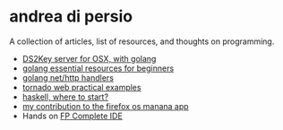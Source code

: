 andrea di persio
==================

A collection of articles, list of resources, and thoughts on programming.

- [DS2Key server for OSX, with golang](/ds2key-srv)
- [golang essential resources for beginners](http://tmp.devcharm.com/pages/go-essential)
- [golang net/http handlers](http://tmp.devcharm.com/pages/golang-net-http-handlers)
- [tornado web practical examples](http://tmp.devcharm.com/pages/tornado-examples)
- [haskell, where to start?](http://tmp.devcharm.com/pages/start-haskell)
- [my contribution to the firefox os manana app](https://hacks.mozilla.org/2013/12/how-the-manana-app-was-built/)
- Hands on [FP Complete IDE](http://andreadipersio.com/fpcomplete-ide)
